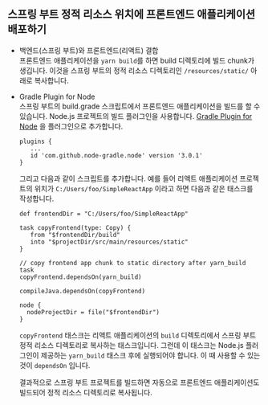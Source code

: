 ## 스프링 부트 정적 리소스 위치에 프론트엔드 애플리케이션 배포하기

* 백엔드(스프링 부트)와 프론트엔드(리액트) 결합  
  프론트엔드 애플리케이션을 `yarn build`를 하면 build 디렉토리에 빌드 chunk가 생깁니다. 이것을 스프링 부트의 정적 리소스 
  디렉토리인 `/resources/static/` 아래로 복사합니다.
    
* Gradle Plugin for Node  
  스프링 부트의 build.grade 스크립트에서 프론트엔드 애플리케이션을 빌드를 할 수 있습니다. Node.js 프로젝트의 빌드 플러그인을 사용합니다.
  [Gradle Plugin for Node](https://github.com/node-gradle/gradle-node-plugin) 을 플러그인으로 추가합니다. 
  
  ```shell
  plugins {
     ...
     id 'com.github.node-gradle.node' version '3.0.1'
  }
  ```
  그리고 다음과 같이 스크립트를 추가합니다. 예를 들어 리액트 애플리케이션 프로젝트의 위치가 `C:/Users/foo/SimpleReactApp` 이라고 하면 다음과 같은 태스크를 작성합니다.
  
  ```
  def frontendDir = "C:/Users/foo/SimpleReactApp"

  task copyFrontend(type: Copy) {
     from "$frontendDir/build"
     into "$projectDir/src/main/resources/static"       
  }

  // copy frontend app chunk to static directory after yarn_build task
  copyFrontend.dependsOn(yarn_build)

  compileJava.dependsOn(copyFrontend)

  node {
    nodeProjectDir = file("$frontendDir")
  }
  ```
  `copyFrontend` 태스크는 리액트 애플리케이션의 `build` 디렉토리에서 스프링 부트 정적 리소스 디렉토리로 복사하는 태스크입니다.
  그런데 이 태스크는 Node.js 플러그인이 제공하는 `yarn_build` 태스크 후에 실행되어야 합니다. 이 때 사용할 수 있는 것이 `dependsOn` 입니다.
  
  결과적으로 스프링 부트 프로젝트를 빌드하면 자동으로 프론트엔드 애플리케이션도 빌드되어 정적 리소스 디렉토리로 복사됩니다. 
